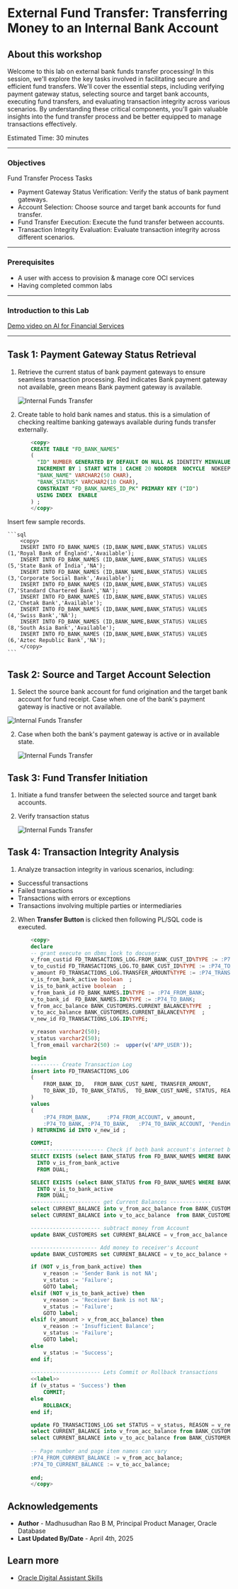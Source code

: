 # External Fund Transfer: Transferring Money to an Internal Bank Account

## About this workshop

Welcome to this lab on external bank funds transfer processing! In this session, we'll explore the key tasks involved in facilitating secure and efficient fund transfers. We'll cover the essential steps, including verifying payment gateway status, selecting source and target bank accounts, executing fund transfers, and evaluating transaction integrity across various scenarios. By understanding these critical components, you'll gain valuable insights into the fund transfer process and be better equipped to manage transactions effectively.

Estimated Time: 30 minutes

---

### Objectives

Fund Transfer Process Tasks

- Payment Gateway Status Verification: Verify the status of bank payment gateways.
- Account Selection: Choose source and target bank accounts for fund transfer.
- Fund Transfer Execution: Execute the fund transfer between accounts.
- Transaction Integrity Evaluation: Evaluate transaction integrity across different scenarios.

---

### Prerequisites

* A user with access to provision & manage core OCI services  
* Having completed common labs

--- 
 
### Introduction to this Lab

[Demo video on AI for Financial Services](youtube:nRZlVtJj6d4:large)  

---
 
## Task 1: Payment Gateway Status Retrieval

1. Retrieve the current status of bank payment gateways to ensure seamless transaction processing. Red indicates Bank payment gateway not available, green means Bank payment gateway is available. 
  
    ![Internal Funds Transfer](images/ext-transfer-01.png)  

2. Create table to hold bank names and status. this is a simulation of checking realtime banking gateways available during funds transfer externally.

    ```sql 
        <copy>
        CREATE TABLE "FD_BANK_NAMES" 
        (	
          "ID" NUMBER GENERATED BY DEFAULT ON NULL AS IDENTITY MINVALUE 1 MAXVALUE 9999999999 
          INCREMENT BY 1 START WITH 1 CACHE 20 NOORDER  NOCYCLE  NOKEEP  NOSCALE  NOT NULL ENABLE, 
          "BANK_NAME" VARCHAR2(50 CHAR), 
          "BANK_STATUS" VARCHAR2(10 CHAR), 
          CONSTRAINT "FD_BANK_NAMES_ID_PK" PRIMARY KEY ("ID")
          USING INDEX  ENABLE
        ) ;    
        </copy>
    ```
  Insert few sample records.

    ```sql 
        <copy>
        INSERT INTO FD_BANK_NAMES (ID,BANK_NAME,BANK_STATUS) VALUES (1,'Royal Bank of England','Available');
        INSERT INTO FD_BANK_NAMES (ID,BANK_NAME,BANK_STATUS) VALUES (5,'State Bank of India','NA');
        INSERT INTO FD_BANK_NAMES (ID,BANK_NAME,BANK_STATUS) VALUES (3,'Corporate Social Bank','Available');
        INSERT INTO FD_BANK_NAMES (ID,BANK_NAME,BANK_STATUS) VALUES (7,'Standard Chartered Bank','NA');
        INSERT INTO FD_BANK_NAMES (ID,BANK_NAME,BANK_STATUS) VALUES (2,'Chetak Bank','Available');
        INSERT INTO FD_BANK_NAMES (ID,BANK_NAME,BANK_STATUS) VALUES (4,'Swiss Bank','NA');
        INSERT INTO FD_BANK_NAMES (ID,BANK_NAME,BANK_STATUS) VALUES (8,'South Asia Bank','Available');
        INSERT INTO FD_BANK_NAMES (ID,BANK_NAME,BANK_STATUS) VALUES (6,'Aztec Republic Bank','NA');
        </copy>
    ```
  
## Task 2: Source and Target Account Selection
 
1.  Select the source bank account for fund origination and the target bank account for fund receipt. Case when one of the bank's payment gateway is inactive or not available.
   
   ![Internal Funds Transfer](images/ext-transfer-02.png)  

2. Case when both the bank's payment gateway is active or in available state.
   
   ![Internal Funds Transfer](images/ext-transfer-03.png)  
   
## Task 3: Fund Transfer Initiation
 
1.  Initiate a fund transfer between the selected source and target bank accounts.
2.  Verify transaction status
   
    ![Internal Funds Transfer](images/ext-transfer-04.png)  
    
## Task 4: Transaction Integrity Analysis
 
1.  Analyze transaction integrity in various scenarios, including:
   
- Successful transactions
- Failed transactions
- Transactions with errors or exceptions
- Transactions involving multiple parties or intermediaries

2. When **Transfer Button** is clicked then following PL/SQL code is executed. 

    ```sql 
        <copy>
        declare
        -- grant execute on dbms_lock to docuser;
        v_from_custid FD_TRANSACTIONS_LOG.FROM_BANK_CUST_ID%TYPE := :P74_FROM_CUSTID;
        v_to_custid FD_TRANSACTIONS_LOG.TO_BANK_CUST_ID%TYPE := :P74_TO_CUSTID;
        v_amount FD_TRANSACTIONS_LOG.TRANSFER_AMOUNT%TYPE := :P74_TRANSFER_AMOUNT; 
        v_is_from_bank_active boolean  ;
        v_is_to_bank_active boolean  ; 
        v_from_bank_id FD_BANK_NAMES.ID%TYPE := :P74_FROM_BANK;
        v_to_bank_id  FD_BANK_NAMES.ID%TYPE := :P74_TO_BANK;  
        v_from_acc_balance BANK_CUSTOMERS.CURRENT_BALANCE%TYPE  ;
        v_to_acc_balance BANK_CUSTOMERS.CURRENT_BALANCE%TYPE  ; 
        v_new_id FD_TRANSACTIONS_LOG.ID%TYPE;

        v_reason varchar2(50);
        v_status varchar2(50);
        l_from_email varchar2(50) :=  upper(v('APP_USER'));
 
        begin 
        --------- Create Transaction Log
        insert into FD_TRANSACTIONS_LOG 
        (
            FROM_BANK_ID,   FROM_BANK_CUST_NAME, TRANSFER_AMOUNT, 
            TO_BANK_ID, TO_BANK_STATUS,  TO_BANK_CUST_NAME, STATUS, REASON, FROM_BANK_CUST_ID, TO_BANK_CUST_ID, TX_TIMESTAMP, FROM_EMAIL
        ) 
        values 
        (
            :P74_FROM_BANK,     :P74_FROM_ACCOUNT, v_amount,
            :P74_TO_BANK, :P74_TO_BANK,   :P74_TO_BANK_ACCOUNT, 'Pending', 'NA', v_from_custid, v_to_custid, CURRENT_TIMESTAMP, l_from_email
        ) RETURNING id INTO v_new_id ;

        COMMIT;
        ----------------------- Check if both bank account's internet banking is Active 
        SELECT EXISTS (select BANK_STATUS from FD_BANK_NAMES WHERE BANK_STATUS = 'Available' AND ID = v_from_bank_id)
          INTO v_is_from_bank_active
          FROM DUAL;

        SELECT EXISTS (select BANK_STATUS from FD_BANK_NAMES WHERE BANK_STATUS = 'Available' AND ID = v_to_bank_id)
          INTO v_is_to_bank_active
          FROM DUAL; 
        ---------------------- get Current Balances ------------- 
        select CURRENT_BALANCE into v_from_acc_balance from BANK_CUSTOMERS    WHERE ID = v_from_custid; 
        select CURRENT_BALANCE into v_to_acc_balance  from BANK_CUSTOMERS   WHERE ID = v_to_custid; 

        ---------------------- subtract money from Account 
        update BANK_CUSTOMERS set CURRENT_BALANCE = v_from_acc_balance - v_amount WHERE ID = v_from_custid; 

        --------------------- Add money to receiver's Account  
        update BANK_CUSTOMERS set CURRENT_BALANCE = v_to_acc_balance + v_amount WHERE ID = v_to_custid;

        if (NOT v_is_from_bank_active) then 
            v_reason := 'Sender Bank is not NA'; 
            v_status := 'Failure'; 
            GOTO label;
        elsif (NOT v_is_to_bank_active) then
            v_reason := 'Receiver Bank is not NA'; 
            v_status := 'Failure'; 
            GOTO label;
        elsif (v_amount > v_from_acc_balance) then
            v_reason := 'Insufficient Balance'; 
            v_status := 'Failure'; 
            GOTO label;
        else 
            v_status := 'Success'; 
        end if;
        
        ---------------------- Lets Commit or Rollback transactions
        <<label>>
        if (v_status = 'Success') then    
            COMMIT;  
        else   
            ROLLBACK;  
        end if;

        update FD_TRANSACTIONS_LOG set STATUS = v_status, REASON = v_reason WHERE ID = v_new_id; 
        select CURRENT_BALANCE into v_from_acc_balance from BANK_CUSTOMERS  WHERE ID = v_from_custid; 
        select CURRENT_BALANCE into v_to_acc_balance from BANK_CUSTOMERS  WHERE ID = v_to_custid;
        
        -- Page number and page item names can vary
        :P74_FROM_CURRENT_BALANCE := v_from_acc_balance;
        :P74_TO_CURRENT_BALANCE := v_to_acc_balance; 
         
        end;
        </copy>
    ```
  
## Acknowledgements

* **Author** - Madhusudhan Rao B M, Principal Product Manager, Oracle Database
* **Last Updated By/Date** - April 4th, 2025

## Learn more
 
* [Oracle Digital Assistant Skills](https://docs.oracle.com/en/cloud/paas/digital-assistant/use-chatbot/create-configure-and-version-skills1.html)
